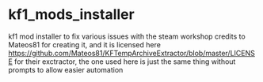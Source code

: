 # kf1_mods_installer
 kf1 mod installer to fix various issues with the steam workshop
credits to Mateos81 for creating it, and it is licensed here https://github.com/Mateos81/KFTempArchiveExtractor/blob/master/LICENSE
for their exctractor, the one used here is just the same thing without prompts to allow easier automation
